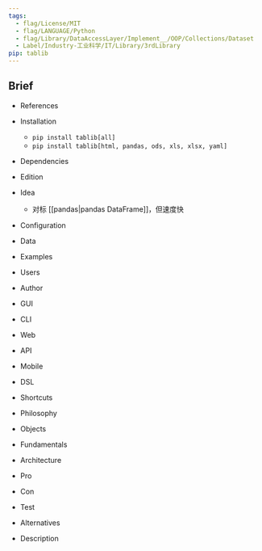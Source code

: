 ```yaml
---
tags:
  - flag/License/MIT
  - flag/LANGUAGE/Python
  - flag/Library/DataAccessLayer/Implement__/OOP/Collections/Dataset
  - Label/Industry-工业科学/IT/Library/3rdLibrary
pip: tablib
---
```


## Brief

- References

- Installation
    - `pip install tablib[all]`
    - `pip install tablib[html, pandas, ods, xls, xlsx, yaml]`

- Dependencies

- Edition

- Idea
    - 对标 [[pandas|pandas DataFrame]]，但速度快

- Configuration

- Data

- Examples

- Users

- Author

- GUI

- CLI

- Web

- API

- Mobile

- DSL

- Shortcuts

- Philosophy

- Objects

- Fundamentals

- Architecture

- Pro

- Con

- Test

- Alternatives

- Description
